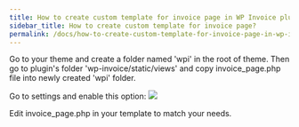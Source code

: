 ```yaml
---
title: How to create custom template for invoice page in WP Invoice plugin?
sidebar_title: How to create custom template for invoice page?
permalink: /docs/how-to-create-custom-template-for-invoice-page-in-wp-invoice-plugin/
---
```


Go to your theme and create a folder named 'wpi' in the root of theme. Then go to plugin's folder 'wp-invoice/static/views' and copy invoice_page.php file into newly created 'wpi' folder.

Go to settings and enable this option: 
![](https://storage.googleapis.com/media.usabilitydynamics.com/2016/10/Screenshot.png)

Edit invoice_page.php in your template to match your needs.